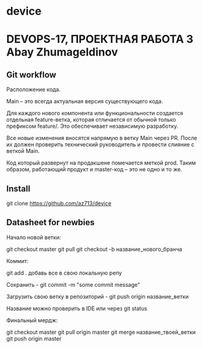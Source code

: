 # device

DEVOPS-17, ПРОЕКТНАЯ РАБОТА 3
Abay Zhumageldinov
========================
Git workflow
-------------------------
Расположение кода.

Main – это всегда актуальная версия существующего кода. 

Для каждого нового компонента или функциональности создается отдельная feature-ветка, которая отличается от обычной только префиксом feature/. Это обеспечивает независимую разработку.

Все новые изменения вносятся напрямую в ветку Main через PR. После их должен проверить технический руководитель и провести слияние с веткой Main.

Код который развернут на продакшене помечается меткой prod. Таким образом, работающий продукт и master-код – это не одно и то же.

Install
-------------------------
git clone https://github.com/az713/device

Datasheet for newbies
-------------------------
Начало новой ветки:

git checkout master
git pull
git checkout -b название_нового_бранча

Коммит: 

git add . добавь все в свою локальную репу 

Сохранить - git commit -m "some commit message"

Загрузить свою ветку в репозиторий - git push origin название_ветки

Название можно проверить в IDE или через git status

Финальный мердж:

git checkout master
git pull origin master
git merge название_твоей_ветки
git push origin master